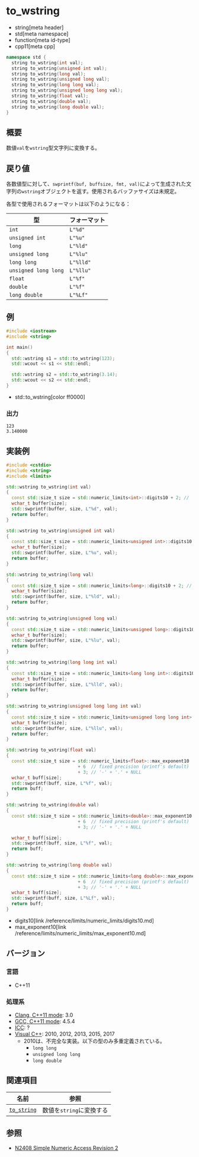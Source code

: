 # to_wstring
* string[meta header]
* std[meta namespace]
* function[meta id-type]
* cpp11[meta cpp]

```cpp
namespace std {
  string to_wstring(int val);
  string to_wstring(unsigned int val);
  string to_wstring(long val);
  string to_wstring(unsigned long val);
  string to_wstring(long long val);
  string to_wstring(unsigned long long val);
  string to_wstring(float val);
  string to_wstring(double val);
  string to_wstring(long double val);
}
```

## 概要
数値`val`を`wstring`型文字列に変換する。


## 戻り値
各数値型に対して、`swprintf(buf, buffsize, fmt, val)`によって生成された文字列の`wstring`オブジェクトを返す。使用されるバッファサイズは未規定。

各型で使用されるフォーマットは以下のようになる：

| 型                   | フォーマット  |
|----------------------|---------------|
| `int`                | `L"%d"`       |
| `unsigned int`       | `L"%u"`       |
| `long`               | `L"%ld"`      |
| `unsigned long`      | `L"%lu"`      |
| `long long`          | `L"%lld"`     |
| `unsigned long long` | `L"%llu"`     |
| `float`              | `L"%f"`       |
| `double`             | `L"%f"`       |
| `long double`        | `L"%Lf"`      |


## 例
```cpp example
#include <iostream>
#include <string>

int main()
{
  std::wstring s1 = std::to_wstring(123);
  std::wcout << s1 << std::endl;

  std::wstring s2 = std::to_wstring(3.14);
  std::wcout << s2 << std::endl;
}
```
* std::to_wstring[color ff0000]

### 出力
```
123
3.140000
```

## 実装例
```cpp
#include <cstdio>
#include <string>
#include <limits>

std::wstring to_wstring(int val)
{
  const std::size_t size = std::numeric_limits<int>::digits10 + 2; // '-' + NULL
  wchar_t buffer[size];
  std::swprintf(buffer, size, L"%d", val);
  return buffer;
}

std::wstring to_wstring(unsigned int val)
{
  const std::size_t size = std::numeric_limits<unsigned int>::digits10 + 1;
  wchar_t buffer[size];
  std::swprintf(buffer, size, L"%u", val);
  return buffer;
}

std::wstring to_wstring(long val)
{
  const std::size_t size = std::numeric_limits<long>::digits10 + 2; // '-' + NULL
  wchar_t buffer[size];
  std::swprintf(buffer, size, L"%ld", val);
  return buffer;
}

std::wstring to_wstring(unsigned long val)
{
  const std::size_t size = std::numeric_limits<unsigned long>::digits10 + 1;
  wchar_t buffer[size];
  std::swprintf(buffer, size, L"%lu", val);
  return buffer;
}

std::wstring to_wstring(long long int val)
{
  const std::size_t size = std::numeric_limits<long long int>::digits10 + 2; // '-' + NULL;
  wchar_t buffer[size];
  std::swprintf(buffer, size, L"%lld", val);
  return buffer;
}

std::wstring to_wstring(unsigned long long int val)
{
  const std::size_t size = std::numeric_limits<unsigned long long int>::digits10 + 1;
  wchar_t buffer[size];
  std::swprintf(buffer, size, L"%llu", val);
  return buffer;
}

std::wstring to_wstring(float val)
{
  const std::size_t size = std::numeric_limits<float>::max_exponent10
                           + 6  // fixed precision (printf's default)
                           + 3; // '-' + '.' + NULL
  wchar_t buff[size];
  std::swprintf(buff, size, L"%f", val);
  return buff;
}

std::wstring to_wstring(double val)
{
  const std::size_t size = std::numeric_limits<double>::max_exponent10
                           + 6  // fixed precision (printf's default)
                           + 3; // '-' + '.' + NULL

  wchar_t buff[size];
  std::swprintf(buff, size, L"%f", val);
  return buff;
}

std::wstring to_wstring(long double val)
{
  const std::size_t size = std::numeric_limits<long double>::max_exponent10
                           + 6  // fixed precision (printf's default)
                           + 3; // '-' + '.' + NULL
  wchar_t buff[size];
  std::swprintf(buff, size, L"%Lf", val);
  return buff;
}
```
* digits10[link /reference/limits/numeric_limits/digits10.md]
* max_exponent10[link /reference/limits/numeric_limits/max_exponent10.md]

## バージョン
### 言語
- C++11

### 処理系
- [Clang, C++11 mode](/implementation.md#clang): 3.0
- [GCC, C++11 mode](/implementation.md#gcc): 4.5.4
- [ICC](/implementation.md#icc): ?
- [Visual C++](/implementation.md#visual_cpp): 2010, 2012, 2013, 2015, 2017
	- 2010は、不完全な実装。以下の型のみ多重定義されている。
		- `long long`
		- `unsigned long long`
		- `long double`


## 関連項目

| 名前                          | 参照                     |
|-------------------------------|--------------------------|
| [`to_string`](to_string.md) | 数値を`string`に変換する |


## 参照
- [N2408 Simple Numeric Access Revision 2](http://www.open-std.org/jtc1/sc22/wg21/docs/papers/2007/n2408.html)


